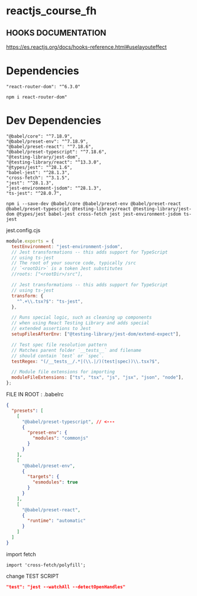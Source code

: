 # reactjs_course_fh

## HOOKS DOCUMENTATION

https://es.reactjs.org/docs/hooks-reference.html#uselayouteffect

# Dependencies

    "react-router-dom": "^6.3.0"

```console
npm i react-router-dom"
```

# Dev Dependencies

    "@babel/core": "^7.18.9",
    "@babel/preset-env": "^7.18.9",
    "@babel/preset-react": "^7.18.6",
    "@babel/preset-typescript": "^7.18.6",
    "@testing-library/jest-dom",
    "@testing-library/react": "^13.3.0",
    "@types/jest": "^28.1.6",
    "babel-jest": "^28.1.3",
    "cross-fetch": "^3.1.5",
    "jest": "^28.1.3",
    "jest-environment-jsdom": "^28.1.3",
    "ts-jest": "^28.0.7",

```console
npm i --save-dev @babel/core @babel/preset-env @babel/preset-react @babel/preset-typescript @testing-library/react @testing-library/jest-dom @types/jest babel-jest cross-fetch jest jest-environment-jsdom ts-jest
```

jest.config.cjs

```javascript
module.exports = {
  testEnvironment: "jest-environment-jsdom",
  // Jest transformations -- this adds support for TypeScript
  // using ts-jest
  // The root of your source code, typically /src
  // `<rootDir>` is a token Jest substitutes
  //roots: ["<rootDir>/src"],

  // Jest transformations -- this adds support for TypeScript
  // using ts-jest
  transform: {
    "^.+\\.tsx?$": "ts-jest",
  },

  // Runs special logic, such as cleaning up components
  // when using React Testing Library and adds special
  // extended assertions to Jest
  setupFilesAfterEnv: ["@testing-library/jest-dom/extend-expect"],

  // Test spec file resolution pattern
  // Matches parent folder `__tests__` and filename
  // should contain `test` or `spec`.
  testRegex: "(/__tests__/.*|(\\.|/)(test|spec))\\.tsx?$",

  // Module file extensions for importing
  moduleFileExtensions: ["ts", "tsx", "js", "jsx", "json", "node"],
};
```

FILE IN ROOT : .babelrc

```json
{
  "presets": [
    [
      "@babel/preset-typescript", // <---
      {
        "preset-env": {
          "modules": "commonjs"
        }
      }
    ],
    [
      "@babel/preset-env",
      {
        "targets": {
          "esmodules": true
        }
      }
    ],
    [
      "@babel/preset-react",
      {
        "runtime": "automatic"
      }
    ]
  ]
}
```

import fetch

```code
import 'cross-fetch/polyfill';
```

change TEST SCRIPT

```json
"test": "jest --watchAll --detectOpenHandles"
```
